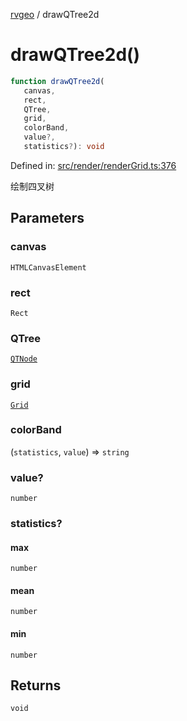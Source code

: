 [rvgeo](../index.md) / drawQTree2d

# drawQTree2d()

```ts
function drawQTree2d(
   canvas, 
   rect, 
   QTree, 
   grid, 
   colorBand, 
   value?, 
   statistics?): void
```

Defined in: [src/render/renderGrid.ts:376](https://github.com/pzq123456/RVGeo/blob/e727f6f6e310621d656b74948bed9956ff45a613/src/render/renderGrid.ts#L376)

绘制四叉树

## Parameters

### canvas

`HTMLCanvasElement`

### rect

`Rect`

### QTree

[`QTNode`](../type-aliases/QTNode.md)

### grid

[`Grid`](../classes/Grid.md)

### colorBand

(`statistics`, `value`) => `string`

### value?

`number`

### statistics?

#### max

`number`

#### mean

`number`

#### min

`number`

## Returns

`void`
